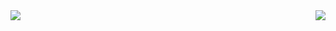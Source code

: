 <img align="left" src="https://github-readme-stats.vercel.app/api?username=KhumRaj7Ghimire&show_icons=true&theme=radical"/>

<img align="right" src="https://github-readme-stats.vercel.app/api/top-langs/?username=KhumRaj7Ghimire&layout=compact"/>

